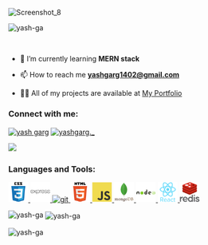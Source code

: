 <!--  <h1 align="center">Hi 👋, I'm Yash Garg</h1>
<h3 align="center">An ardent full stack web developer from India.</h3> -->
![Screenshot_8](https://user-images.githubusercontent.com/87422053/144638715-e0e13679-5845-4937-a817-86d1ab181eeb.png)

<p align="left"> <img src="https://komarev.com/ghpvc/?username=yash-ga&label=Profile%20views&color=0e75b6&style=flat" alt="yash-ga" /> </p>



<p align="left"> <a href="https://twitter.com/" target="blank"><img src="https://img.shields.io/twitter/follow/?logo=twitter&style=for-the-badge" alt="" /></a> </p>

- 🌱 I’m currently learning **MERN stack**

- 📫 How to reach me **yashgarg1402@gmail.com**

- 👨‍💻 All of my projects are available at  [My Portfolio](https://yash-garg-yashgarg1402-gmailcom.vercel.app/)

<h3 align="left">Connect with me:</h3>
<p align="left">
<a href="https://linkedin.com/in/yash garg" target="blank"><img align="center" src="https://raw.githubusercontent.com/rahuldkjain/github-profile-readme-generator/master/src/images/icons/Social/linked-in-alt.svg" alt="yash garg" height="30" width="40" /></a>
<a href="https://instagram.com/yashgarg._" target="blank"><img align="center" src="https://raw.githubusercontent.com/rahuldkjain/github-profile-readme-generator/master/src/images/icons/Social/instagram.svg" alt="yashgarg._" height="30" width="40" /></a>
</p>

<img src="https://activity-graph.herokuapp.com/graph?username=yash-ga&theme=radical&bg_color=00000000&point=00000000&line=FC6401&hide_border=true&custom_title=Keep+Exploring,+Learning+and+Contributing+away...&color=969696&area=true&area_color=FC6401">

<h3 align="left">Languages and Tools:</h3>
<p align="left"> <a href="https://www.w3schools.com/css/" target="_blank" rel="noreferrer"> <img src="https://raw.githubusercontent.com/devicons/devicon/master/icons/css3/css3-original-wordmark.svg" alt="css3" width="40" height="40"/> </a> <a href="https://expressjs.com" target="_blank" rel="noreferrer"> <img src="https://raw.githubusercontent.com/devicons/devicon/master/icons/express/express-original-wordmark.svg" alt="express" width="40" height="40"/> </a> <a href="https://git-scm.com/" target="_blank" rel="noreferrer"> <img src="https://www.vectorlogo.zone/logos/git-scm/git-scm-icon.svg" alt="git" width="40" height="40"/> </a> <a href="https://www.w3.org/html/" target="_blank" rel="noreferrer"> <img src="https://raw.githubusercontent.com/devicons/devicon/master/icons/html5/html5-original-wordmark.svg" alt="html5" width="40" height="40"/> </a> <a href="https://developer.mozilla.org/en-US/docs/Web/JavaScript" target="_blank" rel="noreferrer"> <img src="https://raw.githubusercontent.com/devicons/devicon/master/icons/javascript/javascript-original.svg" alt="javascript" width="40" height="40"/> </a> <a href="https://www.mongodb.com/" target="_blank" rel="noreferrer"> <img src="https://raw.githubusercontent.com/devicons/devicon/master/icons/mongodb/mongodb-original-wordmark.svg" alt="mongodb" width="40" height="40"/> </a> <a href="https://nodejs.org" target="_blank" rel="noreferrer"> <img src="https://raw.githubusercontent.com/devicons/devicon/master/icons/nodejs/nodejs-original-wordmark.svg" alt="nodejs" width="40" height="40"/> </a> <a href="https://reactjs.org/" target="_blank" rel="noreferrer"> <img src="https://raw.githubusercontent.com/devicons/devicon/master/icons/react/react-original-wordmark.svg" alt="react" width="40" height="40"/> </a> <a href="https://redis.io" target="_blank" rel="noreferrer"> <img src="https://raw.githubusercontent.com/devicons/devicon/master/icons/redis/redis-original-wordmark.svg" alt="redis" width="40" height="40"/> </a> </p>

<p><img align="left" src="https://github-readme-stats.vercel.app/api/top-langs?username=yash-ga&show_icons=true&locale=en&layout=compact" alt="yash-ga" /></p>

<p>&nbsp;<img align="center" src="https://github-readme-stats.vercel.app/api?username=yash-ga&show_icons=true&locale=en" alt="yash-ga" /></p>

<p><img align="center" src="https://github-readme-streak-stats.herokuapp.com/?user=yash-ga&" alt="yash-ga" /></p>
